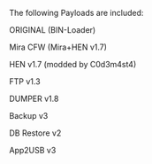 The following Payloads are included:



ORIGINAL (BIN-Loader)

Mira CFW (Mira+HEN v1.7)

HEN v1.7 (modded by C0d3m4st4)

FTP v1.3

DUMPER v1.8

Backup v3

DB Restore v2

App2USB v3
